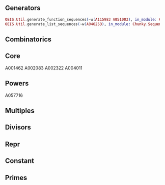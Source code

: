## Generators

```elixir 
OEIS.Util.generate_function_sequences(~w(A115983 A051003), in_module: Chunky.Sequence.OEIS.Repr)
OEIS.Util.generate_list_sequences(~w(A046253), in_module: Chunky.Sequence.OEIS.Repr)
```

## Combinatorics



## Core



A001462
A002083
A002322
A004011

## Powers

A057716


## Multiples



## Divisors




## Repr









## Constant


## Primes

